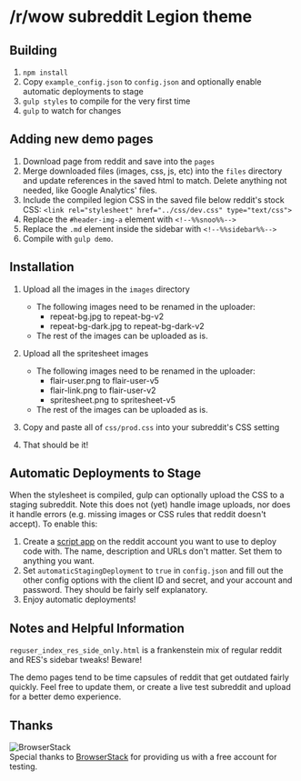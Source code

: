 # /r/wow subreddit Legion theme

## Building

1. `npm install`
2. Copy `example_config.json` to `config.json` and optionally enable automatic deployments to stage
2. `gulp styles` to compile for the very first time
3. `gulp` to watch for changes

## Adding new demo pages

1. Download page from reddit and save into the `pages`
2. Merge downloaded files (images, css, js, etc) into the `files` directory and update references in the saved html to match. Delete anything not needed, like Google Analytics' files.
3. Include the compiled legion CSS in the saved file below reddit's stock CSS: `<link rel="stylesheet" href="../css/dev.css" type="text/css">`
4. Replace the `#header-img-a` element with `<!--%%snoo%%-->` 
5. Replace the `.md` element inside the sidebar with `<!--%%sidebar%%-->`
6. Compile with `gulp demo`. 

## Installation

1. Upload all the images in the `images` directory
    * The following images need to be renamed in the uploader:
        * repeat-bg.jpg to repeat-bg-v2
        * repeat-bg-dark.jpg to repeat-bg-dark-v2
    * The rest of the images can be uploaded as is.
    
2. Upload all the spritesheet images
    * The following images need to be renamed in the uploader:
        * flair-user.png to flair-user-v5
        * flair-link.png to flair-user-v2
        * spritesheet.png to spritesheet-v5
    * The rest of the images can be uploaded as is.

3. Copy and paste all of `css/prod.css` into your subreddit's CSS setting
4. That should be it!

## Automatic Deployments to Stage

When the stylesheet is compiled, gulp can optionally upload the CSS to a staging subreddit. Note this does not (yet) handle image uploads, nor does it handle errors (e.g. missing images or CSS rules that reddit doesn't accept). To enable this:
 
1. Create a [script app](https://www.reddit.com/prefs/apps/) on the reddit account you want to use to deploy code with. The name, description and URLs don't matter. Set them to anything you want.
2. Set `automaticStagingDeployment` to `true` in `config.json` and fill out the other config options with the client ID and secret, and your account and password. They should be fairly self explanatory. 
3. Enjoy automatic deployments!
 
## Notes and Helpful Information

`reguser_index_res_side_only.html` is a frankenstein mix of regular reddit and RES's sidebar tweaks! Beware!

The demo pages tend to be time capsules of reddit that get outdated fairly quickly. Feel free to update them, or create a live test subreddit and upload for a better demo experience. 

## Thanks

![BrowserStack](https://i.redd.it/vbwmjeq64d0y.png)   
Special thanks to [BrowserStack](https://www.browserstack.com/) for providing us with a free account for testing.
